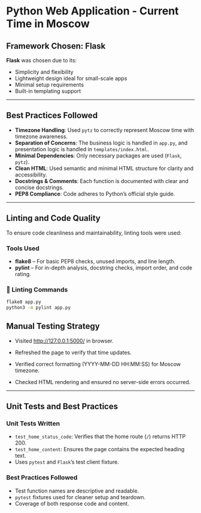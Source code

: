 # Python Web Application - Current Time in Moscow

## Framework Chosen: Flask

**Flask** was chosen due to its:
- Simplicity and flexibility
- Lightweight design ideal for small-scale apps
- Minimal setup requirements
- Built-in templating support

---

## Best Practices Followed

- **Timezone Handling**: Used `pytz` to correctly represent Moscow time with timezone awareness.
- **Separation of Concerns**: The business logic is handled in `app.py`, and presentation logic is handled in `templates/index.html`.
- **Minimal Dependencies**: Only necessary packages are used (`Flask`, `pytz`).
- **Clean HTML**: Used semantic and minimal HTML structure for clarity and accessibility.
- **Docstrings & Comments**: Each function is documented with clear and concise docstrings.
- **PEP8 Compliance**: Code adheres to Python’s official style guide.

---

## Linting and Code Quality

To ensure code cleanliness and maintainability, linting tools were used:

### Tools Used
- **flake8** – For basic PEP8 checks, unused imports, and line length.
- **pylint** – For in-depth analysis, docstring checks, import order, and code rating.

### 🧼 Linting Commands

```bash
flake8 app.py
python3 -m pylint app.py
```

## Manual Testing Strategy

- Visited http://127.0.0.1:5000/ in browser.

- Refreshed the page to verify that time updates.

- Verified correct formatting (YYYY-MM-DD HH:MM:SS) for Moscow timezone.

- Checked HTML rendering and ensured no server-side errors occurred.

---

## Unit Tests and Best Practices

###  Unit Tests Written

- `test_home_status_code`: Verifies that the home route (`/`) returns HTTP 200.
- `test_home_content`: Ensures the page contains the expected heading text.
- Uses `pytest` and `Flask`’s test client fixture.

### Best Practices Followed

- Test function names are descriptive and readable.
- `pytest` fixtures used for cleaner setup and teardown.
- Coverage of both response code and content.
